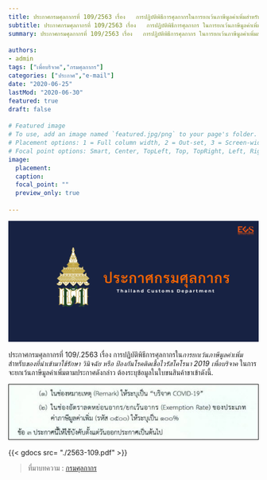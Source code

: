 ```yaml
---
title: ประกาศกรมศุลกากรที่ 109/2563 เรื่อง   การปฏิบัติพิธีการศุลกากรในการยกเว้นภาษีมูลค่าเพิ่มสำหรับของที่นำเข้ามาใช้รักษา วินิจฉัย หรือ ป้องกันโรคติดเชื้อไวรัสโคโรนา 2019 เพื่อบริจาค
subtitle: ประกาศกรมศุลกากรที่ 109/2563 เรื่อง   การปฏิบัติพิธีการศุลกากร ในการยกเว้นภาษีมูลค่าเพิ่มสำหรับของที่นำเข้ามาใช้รักษา วินิจฉัย หรือ ป้องกันโรคติดเชื้อไวรัสโคโรนา 2019 เพื่อบริจาค
summary: ประกาศกรมศุลกากรที่ 109/2563 เรื่อง   การปฏิบัติพิธีการศุลกากร ในการยกเว้นภาษีมูลค่าเพิ่มสำหรับของที่นำเข้ามาใช้รักษา วินิจฉัย หรือ ป้องกันโรคติดเชื้อไวรัสโคโรนา 2019 เพื่อบริจาค

authors:
- admin
tags: ["เพื่อบริจาค","กรมศุลกากร"]
categories: ["ประกาศ","e-mail"]
date: "2020-06-25"
lastMod: "2020-06-30"
featured: true
draft: false

# Featured image
# To use, add an image named `featured.jpg/png` to your page's folder.
# Placement options: 1 = Full column width, 2 = Out-set, 3 = Screen-width
# Focal point options: Smart, Center, TopLeft, Top, TopRight, Left, Right, BottomLeft, Bottom, BottomRight
image:
  placement: 
  caption: 
  focal_point: ""
  preview_only: true

---
```


![](featured.png)

ประกาศกรมศุลกากรที่ 109/.2563 เรื่อง   การปฏิบัติพิธีการศุลกากรใน*การยกเว้นภาษีมูลค่าเพิ่ม*สำหรับ*ของที่นำเข้ามาใช้รักษา วินิจฉัย หรือ ป้องกันโรคติดเชื้อไวรัสโคโรนา 2019* *เพื่อบริจาค* ในการจะยกเว้นภาษีมูลค่าเพิ่มตามประกาศดังกล่าว ต้องระบุข้อมูลในใบขนสินค้าขาเข้าดังนี้.  


![](img-03.jpg)


{{< gdocs src= "./2563-109.pdf" >}}


> ที่มาบทความ : [กรมศุลกากร](http://th.customs.go.th/cont_strc_download_with_docno_date.php?lang=th&top_menu=menu_homepage&current_id=14232832414b505f46464b4d464b46)
